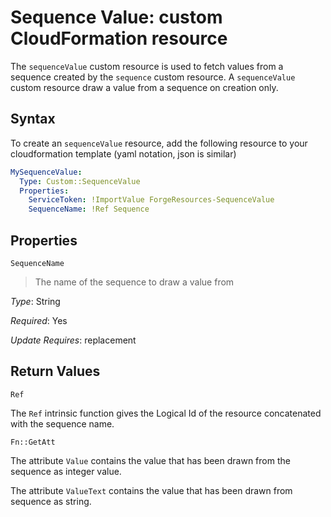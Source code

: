 # Sequence Value: custom CloudFormation resource

The `sequenceValue` custom resource is used to fetch values from a sequence created by the `sequence` custom resource.
A `sequenceValue` custom resource draw a value from a sequence on creation only.

## Syntax

To create an `sequenceValue` resource, add the following resource to your cloudformation
template (yaml notation, json is similar)

```yaml
MySequenceValue:
  Type: Custom::SequenceValue
  Properties:
    ServiceToken: !ImportValue ForgeResources-SequenceValue
    SequenceName: !Ref Sequence
```

## Properties

`SequenceName`

> The name of the sequence to draw a value from

_Type_: String

_Required_: Yes

_Update Requires_: replacement

## Return Values

`Ref`

The `Ref` intrinsic function gives the Logical Id of the resource concatenated with the sequence name.

`Fn::GetAtt`

The attribute `Value` contains the value that has been drawn from the sequence as integer value.

The attribute `ValueText` contains the value that has been drawn from sequence as string.